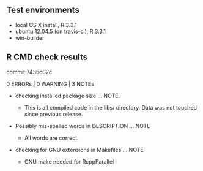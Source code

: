 ## Test environments

* local OS X install, R 3.3.1
* ubuntu 12.04.5 (on travis-ci), R 3.3.1
* win-builder

## R CMD check results

commit 7435c02c

0 ERRORs | 0 WARNING | 3 NOTEs

* checking installed package size ... NOTE. 
    - This is all compiled code in the libs/ directory. Data was not touched since previous release.

* Possibly mis-spelled words in DESCRIPTION ... NOTE
    - All words are correct.

* checking for GNU extensions in Makefiles ... NOTE
    - GNU make needed for RcppParallel
